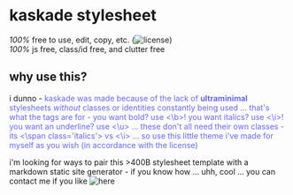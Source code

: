 # kaskade stylesheet

*100%* free to use, edit, copy, etc. (![license](https://codeberg.org/gfr/kaskade/src/branch/master/basedLICENSE))  
*100%* js free, class/id free, and clutter free

## why use this?

i dunno - <span style='color:#66f'>kaskade</a> was made because of the lack of <b>ultraminimal</b> stylesheets <i>without</i> classes or identities constantly being used ... that's what the tags are for - you want bold? use <\b>! you want italics? use <\i>! you want an underline? use <\u> ... these don't all need their own classes - its <\span class='italics'> vs <\i> ... so use this little theme i've made for myself as you wish (in accordance with the license)

i'm looking for ways to pair this >400B stylesheet template with a markdown static site generator - if you know how ... uhh, cool ... you can contact me if you like ![here](https://stop.voring.me/@gfr)
